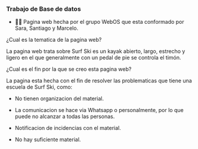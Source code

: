 ### Trabajo de Base de datos

- 🧑‍💻 Pagina web hecha por el grupo WebOS que esta conformado por Sara, Santiago y Marcelo.


¿Cual es la tematica de la pagina web?

La pagina web trata sobre Surf Ski es un kayak abierto, largo, estrecho y ligero en el que generalmente con un pedal de pie se controla el timón.

¿Cual es el fin por la que se creo esta pagina web?

La pagina esta hecha con el fin de resolver las problematicas que tiene una escuela de Surf Ski, como:

- No tienen organizacion del material.

- La comunicacion se hace via Whatsapp o personalmente, por lo que puede no alcanzar a todas las personas.

- Notificacion de incidencias con el material.

- No hay suficiente material.